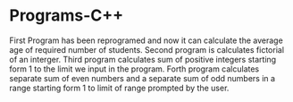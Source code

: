 # Programs-C++
First Program has been reprogramed and now it can calculate the average age of required number of students.
Second program is calculates fictorial of an interger.
Third program calculates sum of positive integers starting form 1 to the limit we input in the program.
Forth program calculates separate sum of even numbers and a separate sum of odd numbers in a range starting form 1 to limit of range prompted by the user.
